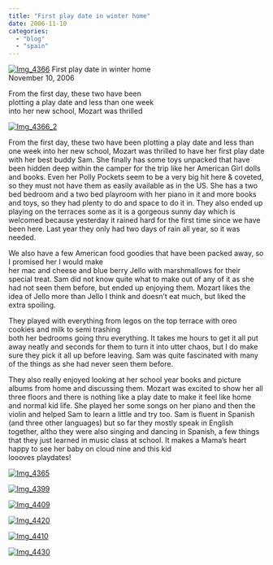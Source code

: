```yaml
---
title: "First play date in winter home"
date: 2006-11-10
categories: 
  - "blog"
  - "spain"
---
```


 [![Img_4366](http://soultravelers3new.local/images/2008/04/23/img_4366.png "Img_4366")](https://pub-ac94b3f306b24c0dba4238943c97f2e1.r2.dev/photos/uncategorized/2008/04/23/img_4366.png) First play date in winter home  
November 10, 2006

From the first day, these two have been  
plotting a play date and less than one week  
into her new school, Mozart was thrilled

<!--more-->

[![Img_4366_2](http://soultravelers3new.local/images/2008/04/23/img_4366_2.png "Img_4366_2")](https://pub-ac94b3f306b24c0dba4238943c97f2e1.r2.dev/photos/uncategorized/2008/04/23/img_4366_2.png)

From the first day, these two have been plotting a play date and less than one week into her new school, Mozart was thrilled to have her first play date with her best buddy Sam. She finally has some toys unpacked that have been hidden deep within the camper for the trip like her American Girl dolls and books. Even her Polly Pockets seem to be a very big hit here & coveted, so they must not have them as easily available as in the US. She has a two bed bedroom and a two bed playroom with her piano in it and more books and toys, so they had plenty to do and space to do it in. They also ended up playing on the terraces some as it is a gorgeous sunny day which is welcomed because yesterday it rained hard for the first time since we have been here. Last year they only had two days of rain all year, so it was needed.

We also have a few American food goodies that have been packed away, so I promised her I would make  
her mac and cheese and blue berry Jello with marshmallows for their special treat. Sam did not know quite what to make out of any of it as she had not seen them before, but ended up enjoying them. Mozart likes the idea of Jello more than Jello I think and doesn’t eat much, but liked the extra spoiling.

They played with everything from legos on the top terrace with oreo cookies and milk to semi trashing  
both her bedrooms going thru everything. It takes me hours to get it all put away neatly and seconds for them to turn it into utter chaos, but I do make sure they pick it all up before leaving. Sam was quite fascinated with many of the things as she had never seen them before.

They also really enjoyed looking at her school year books and picture albums from home and discussing them. Mozart was excited to show her all three floors and there is nothing like a play date to make it feel like home and normal kid life. She played her some songs on her piano and then the violin and helped Sam to learn a little and try too. Sam is fluent in Spanish (and three other languages) but so far they mostly speak in English together, altho they were also singing and dancing in Spanish, a few things that they just learned in music class at school. It makes a Mama’s heart happy to see her baby on cloud nine and this kid  
loooves playdates!

[![Img_4365](http://soultravelers3new.local/images/2008/04/23/img_4365.png "Img_4365")](https://pub-ac94b3f306b24c0dba4238943c97f2e1.r2.dev/photos/uncategorized/2008/04/23/img_4365.png)

[![Img_4399](http://soultravelers3new.local/images/2008/04/23/img_4399.png "Img_4399")](https://pub-ac94b3f306b24c0dba4238943c97f2e1.r2.dev/photos/uncategorized/2008/04/23/img_4399.png)

[![Img_4409](http://soultravelers3new.local/images/2008/04/23/img_4409.png "Img_4409")](https://pub-ac94b3f306b24c0dba4238943c97f2e1.r2.dev/photos/uncategorized/2008/04/23/img_4409.png)

[![Img_4420](http://soultravelers3new.local/images/2008/04/23/img_4420.png "Img_4420")](https://pub-ac94b3f306b24c0dba4238943c97f2e1.r2.dev/photos/uncategorized/2008/04/23/img_4420.png)

[![Img_4410](http://soultravelers3new.local/images/2008/04/23/img_4410.png "Img_4410")](https://pub-ac94b3f306b24c0dba4238943c97f2e1.r2.dev/photos/uncategorized/2008/04/23/img_4410.png)

[![Img_4430](http://soultravelers3new.local/images/2008/04/23/img_4430.png "Img_4430")](https://pub-ac94b3f306b24c0dba4238943c97f2e1.r2.dev/photos/uncategorized/2008/04/23/img_4430.png)
